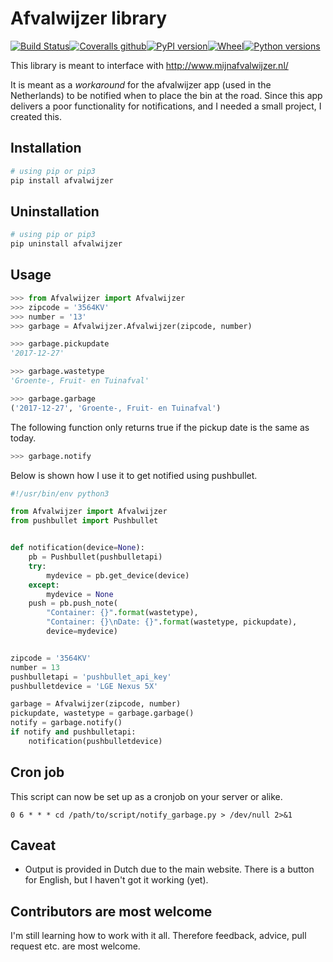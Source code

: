 # Afvalwijzer library
[![Build Status](https://travis-ci.org/bambam82/afvalwijzer.svg?branch=master)](https://travis-ci.org/bambam82/afvalwijzer)[![Coveralls github](https://img.shields.io/coveralls/bambam82/afvalwijzer.svg)](https://coveralls.io/github/bambam82/afvalwijzer)[![PyPI version](https://img.shields.io/pypi/v/afvalwijzer.svg)](https://pypi.python.org/pypi/afvalwijzer)[![Wheel](https://img.shields.io/pypi/wheel/afvalwijzer.svg)](https://pypi.python.org/pypi/afvalwijzer)[![Python versions](https://img.shields.io/pypi/pyversions/afvalwijzer.svg)](https://pypi.python.org/pypi/afvalwijzer)

This library is meant to interface with http://www.mijnafvalwijzer.nl/

It is meant as a *workaround* for the afvalwijzer app (used in the Netherlands) to be notified when to place the bin at the road.
Since this app delivers a poor functionality for notifications, and I needed a small project, I created this.

## Installation
```bash
# using pip or pip3
pip install afvalwijzer
```

## Uninstallation
```bash
# using pip or pip3
pip uninstall afvalwijzer
```

## Usage
```python
>>> from Afvalwijzer import Afvalwijzer
>>> zipcode = '3564KV'
>>> number = '13'
>>> garbage = Afvalwijzer.Afvalwijzer(zipcode, number)

>>> garbage.pickupdate
'2017-12-27'

>>> garbage.wastetype
'Groente-, Fruit- en Tuinafval'

>>> garbage.garbage
('2017-12-27', 'Groente-, Fruit- en Tuinafval')
```

The following function only returns true if the pickup date is the same as today.
```python
>>> garbage.notify
```

Below is shown how I use it to get notified using pushbullet.
```python
#!/usr/bin/env python3

from Afvalwijzer import Afvalwijzer
from pushbullet import Pushbullet


def notification(device=None):
    pb = Pushbullet(pushbulletapi)
    try:
        mydevice = pb.get_device(device)
    except:
        mydevice = None
    push = pb.push_note(
        "Container: {}".format(wastetype),
        "Container: {}\nDate: {}".format(wastetype, pickupdate),
        device=mydevice)


zipcode = '3564KV'
number = 13
pushbulletapi = 'pushbullet_api_key'
pushbulletdevice = 'LGE Nexus 5X'

garbage = Afvalwijzer(zipcode, number)
pickupdate, wastetype = garbage.garbage()
notify = garbage.notify()
if notify and pushbulletapi:
	notification(pushbulletdevice)
```

## Cron job
This script can now be set up as a cronjob on your server or alike.

```cron
0 6 * * * cd /path/to/script/notify_garbage.py > /dev/null 2>&1
```

## Caveat
* Output is provided in Dutch due to the main website. There is a button for English, but I haven't got it working (yet).

## Contributors are most welcome
I'm still learning how to work with it all. Therefore feedback, advice, pull request etc. are most welcome.

